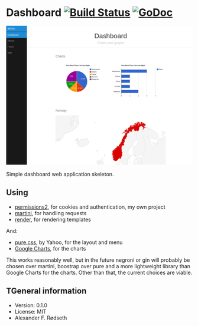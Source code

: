 # Dashboard [![Build Status](https://travis-ci.com/xyproto/dashboard.svg?branch=master)](https://travis-ci.com/xyproto/dashboard) [![GoDoc](https://godoc.org/github.com/xyproto/dashboard?status.svg)](http://godoc.org/github.com/xyproto/dashboard)

![Desktop](https://raw.githubusercontent.com/xyproto/dashboard/master/screenshots/desktop.png)

Simple dashboard web application skeleton.

Using
-----

* [permissions2](https://github.com/xyproto/permissions2), for cookies and authentication, my own project
* [martini](https://github.com/go-martini/martini), for handling requests
* [render](https://github.com/unrolled/render), for rendering templates

And:

* [pure.css](http://purecss.io/), by Yahoo, for the layout and menu
* [Google Charts](https://developers.google.com/chart/), for the charts

This works reasonably well, but in the future negroni or gin will probably be chosen over martini, boostrap over pure and a more lightweight library than Google Charts for the charts. Other than that, the current choices are viable.

TGeneral information
-------------------

* Version: 0.1.0
* License: MIT
* Alexander F. Rødseth
